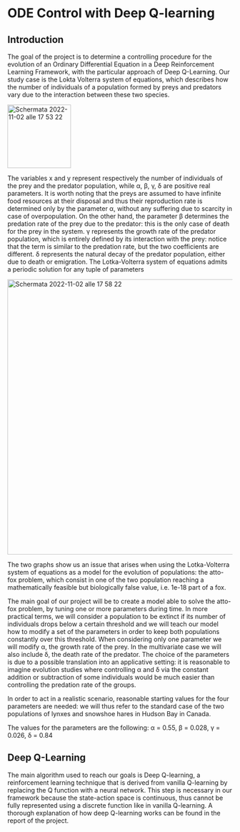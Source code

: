 # ODE Control with Deep Q-learning

## Introduction

The goal of the project is to determine a controlling procedure for the evolution of an Ordinary Differential Equation in a Deep Reinforcement Learning Framework, with the particular approach of Deep Q-Learning. Our study case is the Lokta Volterra system of equations, which describes how the number of individuals of a population formed by preys and predators vary due to the interaction between these two species. 

<img width="142" alt="Schermata 2022-11-02 alle 17 53 22" src="https://user-images.githubusercontent.com/64698911/199552125-39faa4ea-f846-438c-8784-2350320744f9.png">

The variables x and y represent respectively the number of individuals of the prey and the predator population, while α, β, γ, δ are positive real parameters.
It is worth noting that the preys are assumed to have infinite food resources at their disposal and thus their reproduction rate is determined only by the parameter α, without any suffering due to scarcity in case of overpopulation. On the other hand, the parameter β determines the predation rate of the prey due to the predator: this is the only case of death for the prey in the system.
γ represents the growth rate of the predator population, which is entirely defined by its interaction with the prey: notice that the term is similar to the predation rate, but the two coefficients are different. δ represents the natural decay of the predator population, either due to death or emigration.
The Lotka-Volterra system of equations admits a periodic solution for any tuple of parameters

<img width="616" alt="Schermata 2022-11-02 alle 17 58 22" src="https://user-images.githubusercontent.com/64698911/199553364-2100ab33-b348-421f-9d02-71265fc27b35.png">

The two graphs show us an issue that arises when using the Lotka-Volterra system of equations as a model for the evolution of populations: the atto-fox problem, which consist in one of the two population reaching a mathematically feasible but biologically false value, i.e. 1e-18 part of a fox.

The main goal of our project will be to create a model able to solve the atto-fox problem, by tuning one or more parameters during time. In more practical terms, we will consider a population to be extinct if its number of individuals drops below a certain threshold and we will teach our model how to modify a set of the parameters in order to keep both populations constantly over this threshold.
When considering only one parameter we will modify α, the growth rate of the prey. In the multivariate case we will also include δ, the death rate of the predator. The choice of the parameters is due to a possible translation into an applicative setting: it is reasonable to imagine evolution studies where controlling α and δ via the constant addition or subtraction of some individuals would be much easier than controlling the predation rate of the groups.

In order to act in a realistic scenario, reasonable starting values for the four parameters are needed: we will thus refer to the standard case of the two populations of lynxes and snowshoe hares in Hudson Bay in Canada.

<!---
PIC lynxes and rabbits 
-->

The values for the parameters are the following: α = 0.55, β = 0.028, γ = 0.026, δ = 0.84

## Deep Q-Learning

The main algorithm used to reach our goals is Deep Q-learning, a reinforcement learning technique that is derived from vanilla Q-learning by replacing the Q function with a neural network. This step is necessary in our framework because the state-action space is continuous, thus cannot be fully represented using a discrete function like in vanilla Q-learning. A thorough explanation of how deep Q-learning works can be found in the report of the project.





